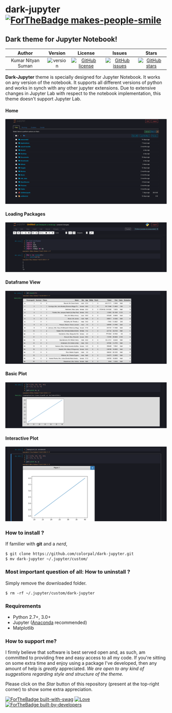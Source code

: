 # dark-jupyter [![ForTheBadge makes-people-smile](http://ForTheBadge.com/images/badges/makes-people-smile.svg)](https://GitHub.com/colorpal/)

## Dark theme for Jupyter Notebook!

|    Author    |    Version    |    License   |   Issues    |   Stars   | 
| :----------: | :----------: | :----------: |:----------: |:----------: |
| Kumar Nityan Suman | ![version](https://img.shields.io/badge/version-0.1-orange.svg) | [![GitHub license](https://img.shields.io/github/license/colorpal/dark-jupyter.svg)](https://github.com/colorpal/dark-jupyter/blob/master/LICENSE) | [![GitHub issues](https://img.shields.io/github/issues/colorpal/dark-jupyter.svg)](https://github.com/colorpal/dark-jupyter/issues) | [![GitHub stars](https://img.shields.io/github/stars/colorpal/dark-jupyter.svg)](https://github.com/colorpal/dark-jupyter/stargazers)


**Dark-Jupyter** theme is specially designed for Jupyter Notebook. It works on any version of the notebook. It supports all different versions of python and works in synch with any other jupyter extensions.
Due to extensive changes in Jupyter Lab with respect to the notebook implementation, this theme doesn't support Jupyter Lab.

#### Home
![image](screens/home.png)

#### Loading Packages
![image](screens/loading-packages.png)

#### Dataframe View
![image](screens/dataframe.png)

#### Basic Plot
![image](screens/basic-plot.png)

#### Interactive Plot
![image](screens/plot.png)

### How to install ?

If familier with **git** and a *nerd*,

```
$ git clone https://github.com/colorpal/dark-jupyter.git
$ mv dark-jupyter ~/.jupyter/custom/
```

### Most important question of all: How to uninstall ?
Simply remove the downloaded folder.
```
$ rm -rf ~/.jupyter/custom/dark-jupyter
```

### Requirements
* Python 2.7+, 3.0+
* Jupyter ([Anaconda](https://www.continuum.io/downloads) recommended)
* Matplotlib


### How to support me?
I firmly believe that software is best served open and, as such, am committed to providing free and easy access to all my code. If you're sitting on some extra time and enjoy using a package I've developed, then any amount of help is *greatly* appreciated. **We are open to any kind of suggestions regarding style and structure of the theme*.*

Please click on the *Star* button of this repository (present at the top-right corner) to show some extra appreciation.


[![ForTheBadge built-with-swag](http://ForTheBadge.com/images/badges/built-with-swag.svg)](https://GitHub.com/colorpal/dark-jupyter/)
[![Love](https://forthebadge.com/images/badges/built-with-love.svg)](https://GitHub.com/colorpal/dark-jupyter/)
[![ForTheBadge built-by-developers](http://ForTheBadge.com/images/badges/built-by-developers.svg)](https://GitHub.com/colorpal/) 
